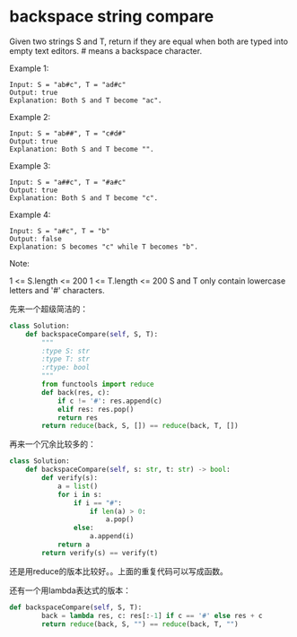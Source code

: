 # backspace string compare

Given two strings S and T, return if they are equal when both are typed into empty text editors. # means a backspace character.



Example 1:
```
Input: S = "ab#c", T = "ad#c"
Output: true
Explanation: Both S and T become "ac".
```
Example 2:
```
Input: S = "ab##", T = "c#d#"
Output: true
Explanation: Both S and T become "".
```
Example 3:
```
Input: S = "a##c", T = "#a#c"
Output: true
Explanation: Both S and T become "c".
```
Example 4:
```
Input: S = "a#c", T = "b"
Output: false
Explanation: S becomes "c" while T becomes "b".
```

Note:

1 <= S.length <= 200
1 <= T.length <= 200
S and T only contain lowercase letters and '#' characters.

先来一个超级简洁的：

```python
class Solution:
    def backspaceCompare(self, S, T):
        """
        :type S: str
        :type T: str
        :rtype: bool
        """
        from functools import reduce
        def back(res, c):
            if c != '#': res.append(c)
            elif res: res.pop()
            return res
        return reduce(back, S, []) == reduce(back, T, [])
```

再来一个冗余比较多的：

```python
class Solution:
    def backspaceCompare(self, s: str, t: str) -> bool:
        def verify(s):
            a = list()
            for i in s:
                if i == "#":
                    if len(a) > 0:
                        a.pop()
                else:
                    a.append(i)
            return a
        return verify(s) == verify(t)
```

还是用reduce的版本比较好。。上面的重复代码可以写成函数。

还有一个用lambda表达式的版本：

```python
def backspaceCompare(self, S, T):
        back = lambda res, c: res[:-1] if c == '#' else res + c
        return reduce(back, S, "") == reduce(back, T, "")
```
